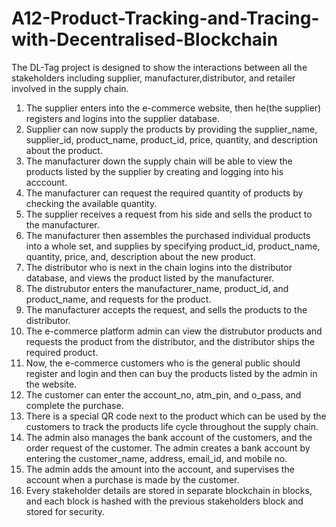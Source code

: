 # A12-Product-Tracking-and-Tracing-with-Decentralised-Blockchain
The DL-Tag project is designed to show the interactions between all the stakeholders including
supplier, manufacturer,distributor, and retailer involved in the supply chain.
1. The supplier enters into the e-commerce website, then he(the supplier) registers and logins
into the supplier database.
2. Supplier can now supply the products by providing the supplier_name, supplier_id,
product_name, product_id, price, quantity, and description about the product.
3. The manufacturer down the supply chain will be able to view the products listed by the
supplier by creating and logging into his acccount.
4. The manufacturer can request the required quantity of products by checking the available
quantity.
5. The supplier receives a request from his side and sells the product to the manufacturer.
6. The manufacturer then assembles the purchased individual products into a whole set, and
supplies by specifying product_id, product_name, quantity, price, and, description about the
new product.
7. The distributor who is next in the chain logins into the distributor database, and views the
product listed by the manufacturer.
8. The distrubutor enters the manufacturer_name, product_id, and product_name, and
requests for the product.
9. The manufacturer accepts the request, and sells the products to the distributor.
10. The e-commerce platform admin can view the distrubutor products and requests the
product from the distributor, and the distributor ships the required product.
11. Now, the e-commerce customers who is the general public should register and login and
then can buy the products listed by the admin in the website.
12. The customer can enter the account_no, atm_pin, and o_pass, and complete the purchase.
13. There is a special QR code next to the product which can be used by the customers to track
the products life cycle throughout the supply chain.
14. The admin also manages the bank account of the customers, and the order request of the
customer. The admin creates a bank account by entering the customer_name, address,
email_id, and mobile no.
15. The admin adds the amount into the account, and supervises the account when a purchase
is made by the customer.
16. Every stakeholder details are stored in separate blockchain in blocks, and each block is
hashed with the previous stakeholders block and stored for security.
